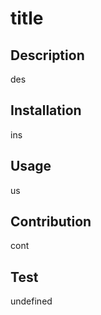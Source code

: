 # title
        
## Description
des

## Installation
ins

## Usage
us

## Contribution
cont

## Test
undefined

